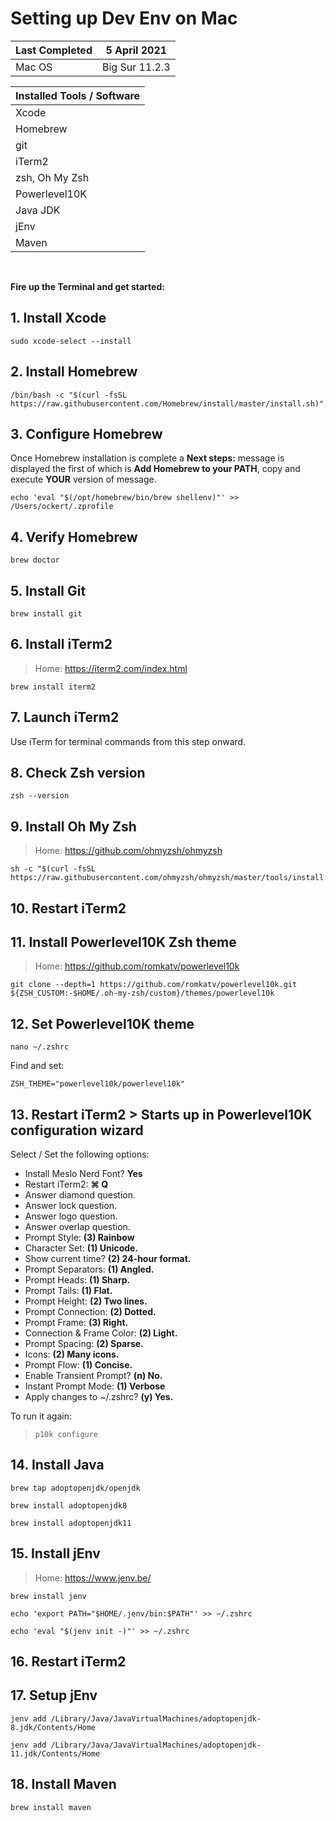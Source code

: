 # Setting up Dev Env on Mac

| Last Completed | 5 April 2021   |
|----------------|----------------|
| Mac OS         | Big Sur 11.2.3 |

| Installed Tools / Software |
|----------------------------|
| Xcode                      |
| Homebrew                   |
| git                        |
| iTerm2                     |
| zsh, Oh My Zsh             |
| Powerlevel10K              |
| Java JDK                   |
| jEnv                       |
| Maven                      |

<br/>

**Fire up the Terminal and get started:**

## 1. Install Xcode
```
sudo xcode-select --install
```

## 2. Install Homebrew
```
/bin/bash -c "$(curl -fsSL https://raw.githubusercontent.com/Homebrew/install/master/install.sh)"
```

## 3. Configure Homebrew
Once Homebrew installation is complete a **Next steps:** message is displayed the first of which is **Add Homebrew to your PATH**, copy and execute **YOUR** version of message.
```
echo 'eval "$(/opt/homebrew/bin/brew shellenv)"' >> /Users/ockert/.zprofile
```

## 4. Verify Homebrew
```
brew doctor
```

## 5. Install Git
```
brew install git
```

## 6. Install iTerm2
> Home: https://iterm2.com/index.html
```
brew install iterm2
```
## 7. Launch iTerm2
Use iTerm for terminal commands from this step onward.

## 8. Check Zsh version
```
zsh --version
```

## 9. Install Oh My Zsh
> Home: https://github.com/ohmyzsh/ohmyzsh
```
sh -c "$(curl -fsSL https://raw.githubusercontent.com/ohmyzsh/ohmyzsh/master/tools/install.sh)"
```

## 10. Restart iTerm2


## 11. Install Powerlevel10K Zsh theme
> Home: https://github.com/romkatv/powerlevel10k
```
git clone --depth=1 https://github.com/romkatv/powerlevel10k.git ${ZSH_CUSTOM:-$HOME/.oh-my-zsh/custom}/themes/powerlevel10k
```

## 12. Set Powerlevel10K theme
```
nano ~/.zshrc
```
Find and set:
```
ZSH_THEME="powerlevel10k/powerlevel10k"
```

## 13. Restart iTerm2 > Starts up in Powerlevel10K configuration wizard
Select / Set the following options:
- Install Meslo Nerd Font? **Yes**
- Restart iTerm2: **⌘ Q**
- Answer diamond question.
- Answer lock question.
- Answer logo question.
- Answer overlap question.
- Prompt Style: **(3) Rainbow**
- Character Set: **(1) Unicode.**
- Show current time? **(2) 24-hour format.**
- Prompt Separators: **(1) Angled.**
- Prompt Heads: **(1) Sharp.**
- Prompt Tails: **(1) Flat.**
- Prompt Height: **(2) Two lines.**
- Prompt Connection: **(2) Dotted.**
- Prompt Frame: **(3) Right.**
- Connection & Frame Color: **(2) Light.**
- Prompt Spacing: **(2) Sparse.**
- Icons: **(2) Many icons.**
- Prompt Flow: **(1) Concise.**
- Enable Transient Prompt? **(n) No.**
- Instant Prompt Mode: **(1) Verbose**
- Apply changes to ~/.zshrc? **(y) Yes.**

To run it again:
> ``` 
> p10k configure 
> ``` 

## 14. Install Java
```
brew tap adoptopenjdk/openjdk
```
```
brew install adoptopenjdk8
```
```
brew install adoptopenjdk11
```

## 15. Install jEnv
>Home: https://www.jenv.be/

```
brew install jenv
```
```
echo 'export PATH="$HOME/.jenv/bin:$PATH"' >> ~/.zshrc
```
```
echo 'eval "$(jenv init -)"' >> ~/.zshrc
```

## 16. Restart iTerm2

## 17. Setup jEnv
```
jenv add /Library/Java/JavaVirtualMachines/adoptopenjdk-8.jdk/Contents/Home
```

```
jenv add /Library/Java/JavaVirtualMachines/adoptopenjdk-11.jdk/Contents/Home
```

## 18. Install Maven
```
brew install maven
```